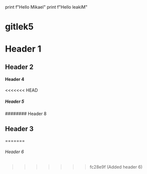 print f"Hello Mikael"
print f"Hello leakiM"

# gitlek5

# Header 1

## Header 2

#### Header 4

<<<<<<< HEAD
##### Header 5

######## Header 8

## Header 3
=======
###### Header 6
>>>>>>> fc28e9f (Added header 6)
